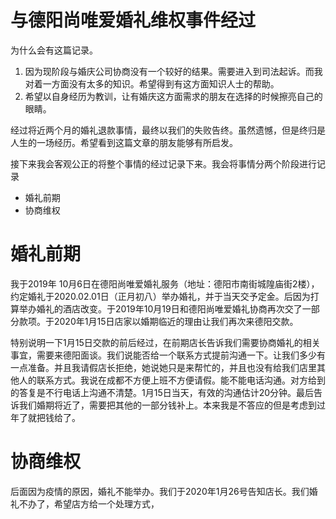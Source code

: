 # 与德阳尚唯爱婚礼维权事件经过

为什么会有这篇记录。

1. 因为现阶段与婚庆公司协商没有一个较好的结果。需要进入到司法起诉。而我对着一方面没有太多的知识。希望得到有这方面知识人士的帮助。
2. 希望以自身经历为教训，让有婚庆这方面需求的朋友在选择的时候擦亮自己的眼睛。



经过将近两个月的婚礼退款事情，最终以我们的失败告终。虽然遗憾，但是终归是人生的一场经历。希望看到这篇文章的朋友能够有所启发。

接下来我会客观公正的将整个事情的经过记录下来。我会将事情分两个阶段进行记录

- 婚礼前期
- 协商维权



# 婚礼前期

我于2019年 10月6日在德阳尚唯爱婚礼服务（地址：德阳市南街城隍庙街2楼），约定婚礼于2020.02.01日（正月初八）举办婚礼，并于当天交予定金。后因为打算举办婚礼的酒店改变。于2019年10月19日和德阳尚唯爱婚礼协商再次交了一部分款项。于2020年1月15日店家以婚期临近的理由让我们再次来德阳交款。

特别说明一下1月15日交款的前后经过，在前期店长告诉我们需要协商婚礼的相关事宜，需要来德阳面谈。我们说能否给一个联系方式提前沟通一下。让我们多少有一点准备。并且我请假店长拒绝，她说她只是来帮忙的，并且也没有给我们店里其他人的联系方式。我说在成都不方便上班不方便请假。能不能电话沟通。对方给到的答复是不行电话上沟通不清楚。1月15日当天，有效的沟通估计20分钟。最后告诉我们婚期将近了，需要把其他的一部分钱补上。本来我是不答应的但是考虑到过年了就把钱给了。



# 协商维权

后面因为疫情的原因，婚礼不能举办。我们于2020年1月26号告知店长。我们婚礼不办了，希望店方给一个处理方式，











